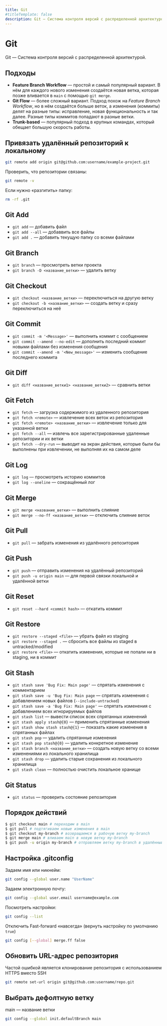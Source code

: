 ```yaml
---
title: Git
#titleTemplate: false
description: Git — Система контроля версий с распределенной архитектурой. Настройки и Основные команды.
---
```


# Git
Git — Система контроля версий с распределенной архитектурой.

## Подходы
- **Feature Branch Workflow** — простой и самый популярный вариант. В нём для каждого нового изменения создаётся новая ветка, которая позже вливается в `main` с помощью `git merge`.
- **Git Flow** — более сложный вариант. Подход похож на *Feature Branch Workflow*, но в нём создаётся больше веток, а изменения (коммиты) делят на разные типы: исправление, новая функциональность и так далее. Разные типы коммитов попадают в разные ветки.
- **Trunk-based** — популярный подход в крупных командах, который обещает большую скорость работы.

## Привязать удалённый репозиторий к локальному
```sh
git remote add origin git@github.com:username/example-project.git
```
Проверить, что репозитории связаны:
```sh
git remote -v
```
Если нужно «разгитить» папку:
```sh
rm -rf .git
```

## Git Add
- `git add` — добавить файл
- `git add --all` — добаввить все файлы
- `git add .` — добавить текущую папку со всеми файлами

## Git Branch
- `git branch` — просмотреть ветки проекта
- `git branch -D <название_ветки>` — удалить ветку

## Git Checkout
- `git checkout <название_ветки>` — переключиться на другую ветку
- `git checkout -b <название_ветки>` — создать ветку и сразу переключиться на неё

## Git Commit
- `git commit -m '<Message>'` — выполнить коммит с сообщением
- `git commit --amend --no-edit` — дополнить последний коммит новыми файлами без изменения сообщения
- `git commit --amend -m '<New_message>'` — изменить сообщение последнего коммита

## Git Diff
- `git diff <название_ветки1> <название_ветки2>` — сравнить ветки

## Git Fetch
- `git fetch` — загрузка содержимого из удаленного репозитория
- `git fetch <remote>` — извлечение всех веток из репозитория
- `git fetch <remote> <название_ветки>` — извлечение только для указанной ветки
- `git fetch --all` — извлечь все зарегистрированные удаленные репозитории и их ветки
- `git fetch --dry-run` — выводит на экран действия, которые были бы выполнены при извлечении, не выполняя их на самом деле

## Git Log
- `git log` — просмотреть историю коммитов
- `git log --oneline` — сокращённый лог

## Git Merge
- `git merge <название_ветки>` — выполнить слияние
- `git merge --no-ff <название_ветки>` — отключить слияние веток

## Git Pull
- `git pull` — забрать изменения из удалённого репозитория

## Git Push
- `git push` — отправить изменения на удалённый репозиторий
- `git push -u origin main` — для первой связки локальной и удалённой ветки

## Git Reset
- `git reset --hard <commit hash>` — откатить коммит

## Git Restore
- `git restore --staged <file>` — убрать файл из staging
- `git restore --staged .` — сбросить все файлы из staged в untracked/modified
- `git restore <file>` — откатить изменения, которые не попали ни в staging, ни в коммит

## Git Stash
- `git stash save 'Bug Fix: Main page'` — спрятать изменения с комментарием
- `git stash save -u 'Bug Fix: Main page` — спрятать изменения с добавлением новых файлов (`--include-untracked`)
- `git stash save -a 'Bug Fix: Main page'` — спрятать изменения с добавлением всех игнорируемых файлов
- `git stash list` — вывести список всех спрятанных изменений
- `git stash apply stash@{0}` — применить спрятанные изменения
- `git stash show stash stash@{1}` — показать какие изменения в спрятанных файлах
- `git stash pop` — удалить спрятанные изменения
- `git stash pop stash@{0}` — удалить конкретное изменение
- `git stash branch <название_ветки>` — создать новую ветку со всеми изменениями из локального хранилища
- `git stash drop` — удалить старые сохранения из локального хранилища
- `git stash clean` — полностью очистить локальное хранище

## Git Status
- `git status` — проверить состояние репозитория

## Порядок действий
```sh
$ git checkout main # переходим в main
$ git pull # подтягиваем новые изменения в main
$ git checkout my-branch # возвращаемся в рабочую ветку my-branch
$ git merge main # вливаем main в новую ветку my-branch
$ git push -u origin my-branch # отправляем ветку my-branch в удалённый репозиторий
```

## Настройка .gitconfig
Задаем имя или никнейм:
```sh
git config --global user.name "UserName"
```

Задаем электронную почту:
```sh
git config --global user.email username@example.com
```

Посмотреть настройки:
```sh
git config --list
```

Отключить Fast-forward «навсегда» (вернуть настройку по умолчанию `true`)
```sh
git config [--global] merge.ff false
```

## Обновить URL-адрес репозитория
Частой ошибкой является клонирование репозитория с использованием HTTPS вместо SSH

```sh
git remote set-url origin git@github.com:username/repo.git
```

## Выбрать дефолтную ветку
main — название ветки
```sh
git config --global init.defaultBranch main
```
